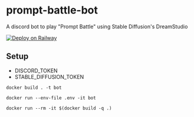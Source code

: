 # prompt-battle-bot
A discord bot to play "Prompt Battle" using Stable Diffusion's DreamStudio

[![Deploy on Railway](https://railway.app/button.svg)](https://railway.app/new/template/hxAexO?referralCode=jwithing)

## Setup
* DISCORD_TOKEN
* STABLE_DIFFUSION_TOKEN

`docker build . -t bot`

`docker run --env-file .env -it bot`

`docker run --rm -it $(docker build -q .)`
